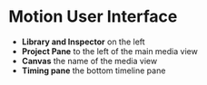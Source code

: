 # Motion User Interface

- **Library and Inspector** on the left
- **Project Pane** to the left of the main media view
- **Canvas** the name of the media view
- **Timing pane** the bottom timeline pane

